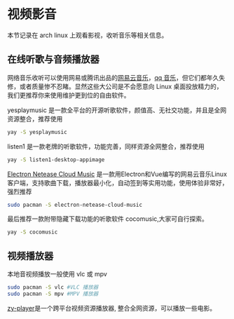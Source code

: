 # 视频影音

本节记录在 arch linux 上观看影视，收听音乐等相关信息。

## 在线听歌与音频播放器

网络音乐收听可以使用网易或腾讯出品的[网易云音乐](https://aur.archlinux.org/packages/netease-cloud-music/)，[qq 音乐](https://aur.archlinux.org/packages/qqmusic-bin/)，但它们都年久失修，或者质量惨不忍睹。显然这些大公司是不会愿意向 Linux 桌面投放精力的，我们更推荐你来使用维护更到位的自由软件。

yesplaymusic 是一款全平台的开源听歌软件，颜值高、无社交功能，并且是全网资源整合，推荐使用

```bash
yay -S yesplaymusic
```

listen1 是一款老牌的听歌软件，功能完善，同样资源全网整合，推荐使用

```bash
yay -S listen1-desktop-appimage
```

[Electron Netease Cloud Music](https://github.com/Rocket1184/electron-netease-cloud-music) 是一款用Electron和Vue编写的网易云音乐Linux客户端，支持歌曲下载，播放器最小化，自动签到等实用功能，使用体验非常好，强烈推荐

```bash
sudo pacman -S electron-netease-cloud-music
```

最后推荐一款附带隐藏下载功能的听歌软件 cocomusic,大家可自行探索。

```bash
yay -S cocomusic
```

## 视频播放器

本地音视频播放一般使用 vlc 或 mpv

```bash
sudo pacman -S vlc #VLC 播放器
sudo pacman -S mpv #MPV 播放器
```

[zy-player](https://aur.archlinux.org/packages/zy-player-bin/)是一个跨平台视频资源播放器, 整合全网资源，可以播放一些电影。
